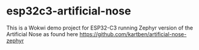 # esp32c3-artificial-nose

This is a Wokwi demo project for ESP32-C3 running Zephyr version of the Artificial Nose as found
here https://github.com/kartben/artificial-nose-zephyr